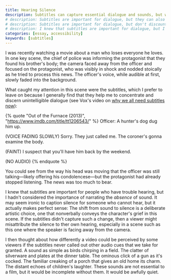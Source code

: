 ```yaml
---
title: Hearing Silence
description: Subtitles can capture essential dialogue and sounds, but what about the quiet parts?
# description: Subtitles are important for dialogue, but they can also be used to caption the quiet parts.
# description: Subtitles are important for dialogue, but don't discount the value of captioning silence.
# description: I knew that subtitles are important for dialogue, but I hadn't considered the importance of narrating silence.
categories: [essay, accessibility]
keywords: [subtitles]
---
```


I was recently watching a movie about a man who loses everyone he loves. In one key scene, the chief of police was informing the protagonist that they found his brother's body; the camera faced away from the officer and focused on the protagonist, who was visibly in shock and nodded stoically as he tried to process this news. The officer's voice, while audible at first, slowly faded into the background.

What caught my attention in this scene were the subtitles, which I prefer to leave on because I generally find that they help me to concentrate and discern unintelligible dialogue (see Vox's video on [why we all need subtitles now](https://www.youtube.com/watch?v=VYJtb2YXae8)):

{% quote "Out of the Furnace (2013)", "https://www.imdb.com/title/tt1206543/" %}
Officer: A hunter's dog dug him up.

(VOICE FADING SLOWLY) Sorry. They just called me. The coroner's gonna examine the body.

(FAINT) I suspect that you'll have him back by the weekend.

(NO AUDIO)
{% endquote %}

You could see from the way his head was moving that the officer was still talking—likely offering his condolencese—but the protagonist had already stopped listening. The news was too much to bear.

I knew that subtitles are important for people who have trouble hearing, but I hadn't considered the importance of narrating the _absence_ of sound. It may seem ironic to caption silence for someone who cannot hear, but it actually makes perfect sense: The shift from sound to silence is a deliberate artistic choice, one that nonverbally conveys the character's grief in this scene. If the subtitles didn't capture such a change, then a viewer might misattribute the silence to ther own hearing, especially in a scene such as this one where the speaker is facing away from the camera.

I then thought about how differently a video could be perceived by some viewers if the subtitles never called out other audio cues that we take for granted. A sound as simple as birds chirping in a field. The clatter of silverware and plates at the dinner table. The ominous click of a gun as it's cocked. The familiar creaking of a porch that gives an old home its charm. The distant echoes of children's laughter. These sounds are not essential to a film, but it would be incomplete without them. It would be awfully quiet.
